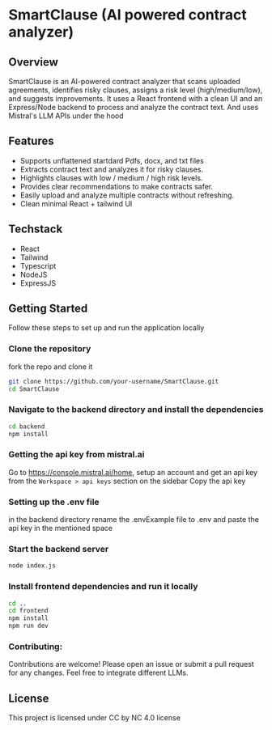 # SmartClause (AI powered contract analyzer)
## Overview
SmartClause is an AI-powered contract analyzer that scans uploaded agreements, identifies risky clauses, assigns a risk level (high/medium/low), and suggests improvements. It uses a React frontend with a clean UI and an Express/Node backend to process and analyze the contract text. And uses Mistral's LLM APIs under the hood
## Features
 - Supports unflattened startdard Pdfs, docx, and txt files
 - Extracts contract text and analyzes it for risky clauses.
 - Highlights clauses with low / medium / high risk levels.
 - Provides clear recommendations to make contracts safer.
 - Easily upload and analyze multiple contracts without refreshing.
 - Clean minimal React + tailwind UI

## Techstack
- React
- Tailwind
- Typescript
- NodeJS
- ExpressJS

## Getting Started
Follow these steps to set up and run the application locally



### Clone the repository
fork the repo and clone it
```sh
git clone https://github.com/your-username/SmartClause.git
cd SmartClause
```

### Navigate to the backend directory and install the dependencies
```sh
cd backend
npm install
```

### Getting the api key from mistral.ai
Go to https://console.mistral.ai/home, setup an account and get an api key from the  `Workspace > api keys` section on the sidebar
Copy the api key

### Setting up the .env file
in the backend directory rename the .envExample file to .env and paste the api key in the mentioned space

### Start the backend server
```sh 
node index.js
```

### Install frontend dependencies and run it locally
```sh
cd ..
cd frontend
npm install
npm run dev
```

### Contributing:
Contributions are welcome! Please open an issue or submit a pull request for any changes.
Feel free to integrate different LLMs.

## License
This project is licensed under CC by NC 4.0 license
